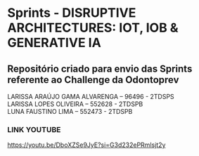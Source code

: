 # Sprints - DISRUPTIVE ARCHITECTURES: IOT, IOB & GENERATIVE IA

## Repositório criado para envio das Sprints referente ao Challenge da Odontoprev

LARISSA ARAÚJO GAMA ALVARENGA – 96496 - 2TDSPS <br>
LARISSA LOPES OLIVEIRA – 552628 - 2TDSPB <br>
LUNA FAUSTINO LIMA – 552473 - 2TDSPB <br>

### LINK YOUTUBE

https://youtu.be/DboXZSe9JyE?si=G3d232ePRmlsjt2y
